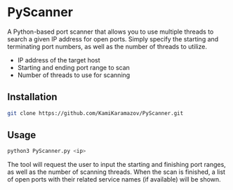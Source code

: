 # PyScanner
A Python-based port scanner that allows you to use multiple threads to search a given IP address for open ports. Simply specify the starting and terminating port numbers, as well as the number of threads to utilize.
- IP address of the target host
- Starting and ending port range to scan
- Number of threads to use for scanning

## Installation
```sh
git clone https://github.com/KamiKaramazov/PyScanner.git
```

## Usage
```sh
python3 PyScanner.py <ip>
```
The tool will request the user to input the starting and finishing port ranges, as well as the number of scanning threads. When the scan is finished, a list of open ports with their related service names (if available) will be shown.



